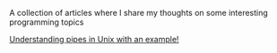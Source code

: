 A collection of articles where I share my thoughts on some interesting programming topics

[Understanding pipes in Unix with an example!](https://messagetobala.github.io/blog/unix-pipes)

